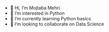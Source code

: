 - 👋 Hi, I’m Mojtaba Mehri
- 👀 I’m interested in Python
- 🌱 I’m currently learning Python basics
- 💞️ I’m looking to collaborate on Data Science

<!---
mojtabamehri/mojtabamehri is a ✨ special ✨ repository because its `README.md` (this file) appears on your GitHub profile.
You can click the Preview link to take a look at your changes.
--->
